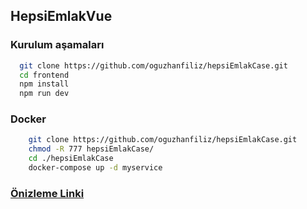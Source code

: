 ## HepsiEmlakVue

    
 ### Kurulum aşamaları
```bash
  git clone https://github.com/oguzhanfiliz/hepsiEmlakCase.git
  cd frontend
  npm install
  npm run dev
```

 ### Docker

  ```bash 
      git clone https://github.com/oguzhanfiliz/hepsiEmlakCase.git
      chmod -R 777 hepsiEmlakCase/
      cd ./hepsiEmlakCase
      docker-compose up -d myservice

  ```

   ### [Önizleme Linki](https://hepsi-emlak-case.vercel.app/)
    
